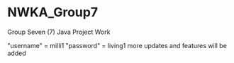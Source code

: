 # NWKA_Group7
Group Seven (7) Java Project Work

"username" = milli1
"password" = living1
more updates and features will be added 
